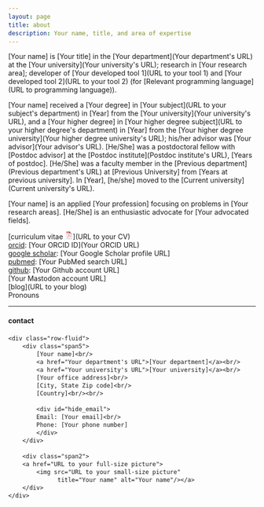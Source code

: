 ```yaml
---
layout: page
title: about
description: Your name, title, and area of expertise
---
```


[Your name] is [Your title] in the
[Your department](Your department's URL)
at the [Your university](Your university's URL);
research in [Your research area]; developer of
[Your developed tool 1](URL to your tool 1) and [Your developed tool 2](URL to your tool 2) (for
[Relevant programming language](URL to programming language)).

[Your name] received a [Your degree] in [Your subject](URL to your subject's department)
in [Year] from the
[Your university](Your university's URL), and a
[Your higher degree] in [Your higher degree subject](URL to your higher degree's department) in [Year] from the
[Your higher degree university](Your higher degree university's URL); his/her advisor was
[Your advisor](Your advisor's URL).
[He/She] was a postdoctoral fellow with [Postdoc advisor] at the
[Postdoc institute](Postdoc institute's URL),
[Years of postdoc]. [He/She]
was a faculty member in the [Previous department](Previous department's URL) at [Previous University]
from [Years at previous university]. In [Year], [he/she] moved to the
[Current university](Current university's URL).

[Your name] is an applied [Your profession] focusing on problems in [Your research areas]. 
[He/She] is an enthusiastic advocate for [Your advocated fields].

[curriculum vitae ![CV as pdf](icons16/pdf-icon.png)](URL to your CV)<br/>
[orcid](https://orcid.org): [Your ORCID ID](Your ORCID URL)<br/>
[google scholar](https://scholar.google.com): [Your Google Scholar profile URL]<br/>
[pubmed](https://pubmed.ncbi.nlm.nih.gov): [Your PubMed search URL]<br/>
[github](https://github.com): [Your Github account URL]<br/>
<mastodon>[Your Mastodon account URL]</mastodon><br/>
[blog](URL to your blog) <br/>
Pronouns

---

<div class="container">
<h4><a name="contact"></a>contact</h4>

    <div class="row-fluid">
        <div class="span5">
            [Your name]<br/>
            <a href="Your department's URL">[Your department]</a><br/>
            <a href="Your university's URL">[Your university]</a><br/>
            [Your office address]<br/>
            [City, State Zip code]<br/>
            [Country]<br/><br/>

            <div id="hide_email">
            Email: [Your email]<br/>
            Phone: [Your phone number]
            </div>
        </div>

        <div class="span2">
        <a href="URL to your full-size picture">
            <img src="URL to your small-size picture"
                  title="Your name" alt="Your name"/></a>
        </div>
    </div>
</div>
